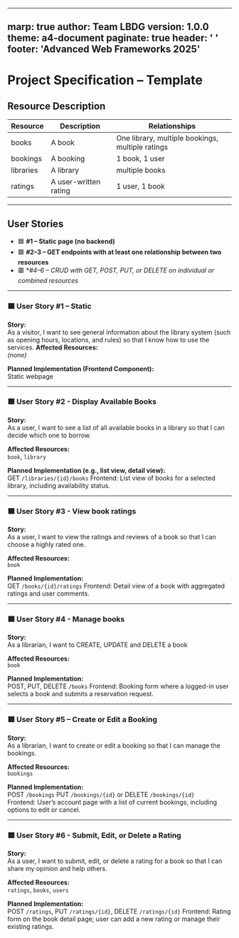 
---
marp: true
author: Team LBDG
version: 1.0.0
theme: a4-document
paginate: true
header: ' '
footer: 'Advanced Web Frameworks 2025'
---

# Project Specification – Template

## Resource Description


| Resource  | Description  | Relationships  |
|-----------|--------------|----------------|
|books|A book|One library, multiple bookings, multiple ratings|
|bookings|A booking|1 book, 1 user|
|libraries|A library|multiple books|
|ratings|A user-written rating|1 user, 1 book|

---

## User Stories

- 🟦 **#1 – Static page (no backend)**
- 🟩 **#2–3 – GET endpoints with at least one relationship between two resources**
- 🟥 **#4–6 – CRUD with GET, POST, PUT, or DELETE on individual or combined resources*

---

### 🟦 User Story #1 – Static

**Story:**  
As a visitor, I want to see general information about the library system (such as opening hours, locations, and rules) so that I know how to use the services.
**Affected Resources:**  
*(none)*

**Planned Implementation (Frontend Component):**  
Static webpage

---

### 🟩 User Story #2 - Display Available Books

**Story:**  
As a user, I want to see a list of all available books in a library so that I can decide which one to borrow.

**Affected Resources:**  
`book`, `library`

**Planned Implementation (e.g., list view, detail view):**  
GET `/libraries/{id}/books`
Frontend: List view of books for a selected library, including availability status.

---

### 🟩 User Story #3 - View book ratings

**Story:**  
As a user, I want to view the ratings and reviews of a book so that I can choose a highly rated one.

**Affected Resources:**  
`book`

**Planned Implementation:**  
GET `/books/{id}/ratings`
Frontend: Detail view of a book with aggregated ratings and user comments.

---

### 🟥 User Story #4 - Manage books

**Story:**  
As a librarian, I want to CREATE, UPDATE and DELETE a book

**Affected Resources:**  
`book`

**Planned Implementation:**  
POST, PUT, DELETE `/books`
Frontend: Booking form where a logged-in user selects a book and submits a reservation request.

---


### 🟥 User Story #5 – Create or Edit a Booking

**Story:**  
As a librarian, I want to create or edit a booking so that I can manage the bookings.

**Affected Resources:**  
`bookings`

**Planned Implementation:**  
POST `/bookings` PUT `/bookings/{id}` or DELETE `/bookings/{id}`  
Frontend: User’s account page with a list of current bookings, including options to edit or cancel.

---

### 🟥 User Story #6 - Submit, Edit, or Delete a Rating

**Story:**  
As a user, I want to submit, edit, or delete a rating for a book so that I can share my opinion and help others.

**Affected Resources:**  
`ratings`, `books`, `users`

**Planned Implementation:**  
POST `/ratings`, PUT `/ratings/{id}`, DELETE `/ratings/{id}`
Frontend: Rating form on the book detail page; user can add a new rating or manage their existing ratings.
